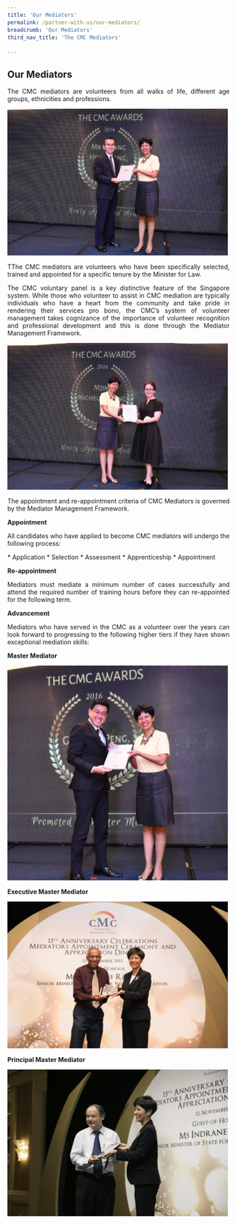 ```yaml
---
title: 'Our Mediators'
permalink: /partner-with-us/our-mediators/
breadcrumb: 'Our Mediators'
third_nav_title: 'The CMC Mediators'

---
```



## Our Mediators

<p style="text-align: justify">The CMC mediators are volunteers from all walks of life, different age groups, ethnicities and professions.</p>

<div class="image"><img src="/images/1504159397889.png/" title="Our Mediators 1" alt="Our Mediators 1" style="width:500px"></div>

<p style="text-align: justify">TThe CMC mediators are volunteers who have been specifically selected, trained and appointed for a specific tenure by the Minister for Law.</p>

<p style="text-align: justify">The CMC voluntary panel is a key distinctive feature of the Singapore system. While those who volunteer to assist in CMC mediation are typically individuals who have a heart from the community and take pride in rendering their services pro bono, the CMC’s system of volunteer management takes cognizance of the importance of volunteer recognition and professional development and this is done through the Mediator Management Framework.</p> 

<div class="image"><img src="/images/1545105261780.png/" title="Our Mediators 2" alt="Our Mediators 2" style="width:500px"></div>

<p style="text-align: justify">The appointment and re-appointment criteria of CMC Mediators is governed by the Mediator Management Framework.</p>

**Appointment**

<p style="text-align: justify">All candidates who have applied to become CMC mediators will undergo the following process:</p>
* Application
* Selection
* Assessment
* Apprenticeship
* Appointment 

**Re-appointment**

<p style="text-align: justify">Mediators must mediate a minimum number of cases successfully and attend the required number of training hours before they can re-appointed for the following term.</p> 

**Advancement**

<p style="text-align: justify">Mediators who have served in the CMC as a volunteer over the years can look forward to progressing to the following higher tiers if they have shown exceptional mediation skills:</p>

**Master Mediator**<br>
<div class="image"><img src="/images/1545105431089.png/" title="Master Mediator" alt="Master Mediator" style="width:500px"></div>

**Executive Master Mediator**<br>
<div class="image"><img src="/images/1545105501149.png/" title="Executive Master Mediator" alt="Executive Master Mediator" style="width:500px"></div>

**Principal Master Mediator**<br>
<div class="image"><img src="/images/1545105569462.png/" title="Principal Master Mediator" alt="Principal Master Mediator" style="width:500px"></div>
